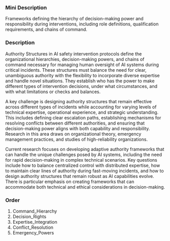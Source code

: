 ### Mini Description

Frameworks defining the hierarchy of decision-making power and responsibility during interventions, including role definitions, qualification requirements, and chains of command.

### Description

Authority Structures in AI safety intervention protocols define the organizational hierarchies, decision-making powers, and chains of command necessary for managing human oversight of AI systems during critical incidents. These structures must balance the need for clear, unambiguous authority with the flexibility to incorporate diverse expertise and handle novel situations. They establish who has the power to make different types of intervention decisions, under what circumstances, and with what limitations or checks and balances.

A key challenge is designing authority structures that remain effective across different types of incidents while accounting for varying levels of technical expertise, operational experience, and strategic understanding. This includes defining clear escalation paths, establishing mechanisms for resolving conflicts between different authorities, and ensuring that decision-making power aligns with both capability and responsibility. Research in this area draws on organizational theory, emergency management practices, and studies of high-reliability organizations.

Current research focuses on developing adaptive authority frameworks that can handle the unique challenges posed by AI systems, including the need for rapid decision-making in complex technical scenarios. Key questions include how to balance centralized control with distributed expertise, how to maintain clear lines of authority during fast-moving incidents, and how to design authority structures that remain robust as AI capabilities evolve. There is particular emphasis on creating frameworks that can accommodate both technical and ethical considerations in decision-making.

### Order

1. Command_Hierarchy
2. Decision_Rights
3. Expertise_Integration
4. Conflict_Resolution
5. Emergency_Powers
